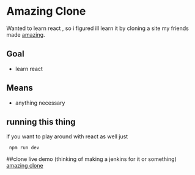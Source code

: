 Amazing Clone
====

Wanted to learn react , so i figured ill learn it by cloning a site my friends made [amazing](https://amazing.co.il).


## Goal
* learn react 

## Means 
* anything necessary

## running this thing 
if you want to play around with react as well just 
```code
 npm run dev
```
##clone live demo (thinking of making a jenkins for it or something)
[amazing clone](http://52.90.95.187)
